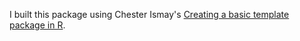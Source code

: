 I built this package using Chester Ismay's [Creating a basic template package in R](http://ismayc.github.io/ecots2k16/template_pkg/).

